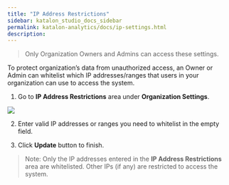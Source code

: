 ```yaml
---
title: "IP Address Restrictions"
sidebar: katalon_studio_docs_sidebar
permalink: katalon-analytics/docs/ip-settings.html 
description: 
---
```

> Only Organization Owners and Admins can access these settings.
 
To protect organization’s data from unauthorized access, an Owner or Admin can whitelist which IP addresses/ranges that users in your organization can use to access the system. 

1. Go to **IP Address Restrictions** area under **Organization Settings**.

<img src="https://github.com/katalon-studio/docs-images/raw/master/katalon-analytics/docs/whitelist-ip/ip-settings.png" width="" height="">

2. Enter valid IP addresses or ranges you need to whitelist in the empty field.

3. Click **Update** button to finish.

> Note: Only the IP addresses entered in the **IP Address Restrictions** area are whitelisted. Other IPs (if any) are restricted to access the system.







